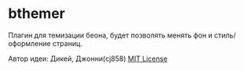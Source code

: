 # bthemer
Плагин для темизации беона, будет позволять менять фон и стиль/оформление страниц.

Автор идеи: Дикей, Джонни(cj858)
<a href="https://github.com/cj858/bthemer/blob/master/LICENSE">MIT License</a>
